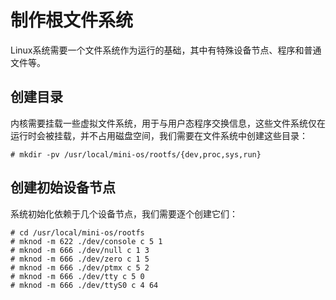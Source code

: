 # 制作根文件系统

Linux系统需要一个文件系统作为运行的基础，其中有特殊设备节点、程序和普通文件等。

## 创建目录

内核需要挂载一些虚拟文件系统，用于与用户态程序交换信息，这些文件系统仅在运行时会被挂载，并不占用磁盘空间，我们需要在文件系统中创建这些目录：

```
# mkdir -pv /usr/local/mini-os/rootfs/{dev,proc,sys,run}
```

## 创建初始设备节点

系统初始化依赖于几个设备节点，我们需要逐个创建它们：

```
# cd /usr/local/mini-os/rootfs
# mknod -m 622 ./dev/console c 5 1
# mknod -m 666 ./dev/null c 1 3
# mknod -m 666 ./dev/zero c 1 5
# mknod -m 666 ./dev/ptmx c 5 2
# mknod -m 666 ./dev/tty c 5 0
# mknod -m 666 ./dev/ttyS0 c 4 64
```
